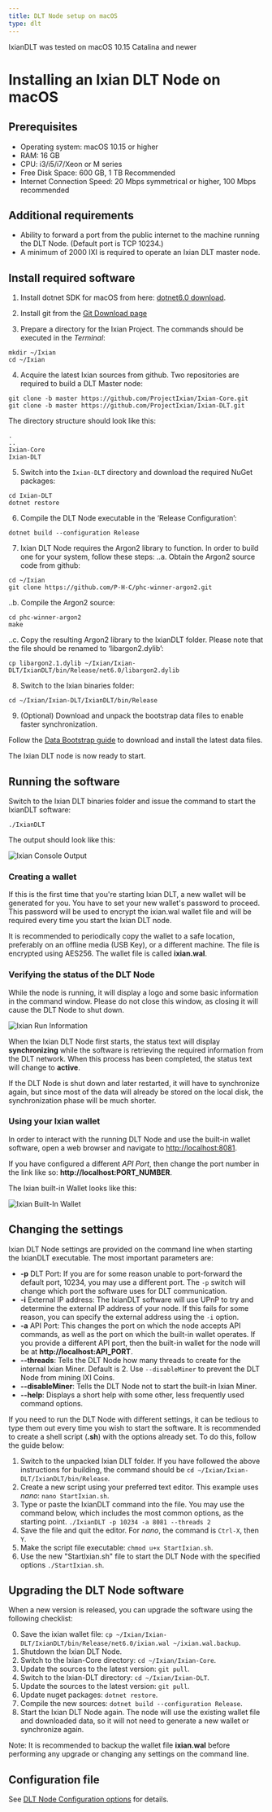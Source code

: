```yaml
---
title: DLT Node setup on macOS
type: dlt
---
```


IxianDLT was tested on macOS 10.15 Catalina and newer

# Installing an Ixian DLT Node on macOS

## Prerequisites

* Operating system: macOS 10.15 or higher
* RAM: 16 GB
* CPU: i3/i5/i7/Xeon or M series
* Free Disk Space: 600 GB, 1 TB Recommended
* Internet Connection Speed: 20 Mbps symmetrical or higher, 100 Mbps recommended

## Additional requirements
* Ability to forward a port from the public internet to the machine running the DLT Node. (Default port is TCP 10234.)
* A minimum of 2000 IXI is required to operate an Ixian DLT master node.


## Install required software
1. Install dotnet SDK for macOS from here: [dotnet6.0 download](https://dotnet.microsoft.com/en-us/download/dotnet/6.0).

2. Install git from the [Git Download page](https://git-scm.com/download/mac)

3. Prepare a directory for the Ixian Project. The commands should be executed in the *Terminal*:
```
mkdir ~/Ixian
cd ~/Ixian
```

4. Acquire the latest Ixian sources from github. Two repositories are required to build a DLT Master node:
```
git clone -b master https://github.com/ProjectIxian/Ixian-Core.git
git clone -b master https://github.com/ProjectIxian/Ixian-DLT.git
```
The directory structure should look like this:
```
.
..
Ixian-Core
Ixian-DLT
```

5. Switch into the `Ixian-DLT` directory and download the required NuGet packages:
```
cd Ixian-DLT
dotnet restore
```

6. Compile the DLT Node executable in the ‘Release Configuration’:
```
dotnet build --configuration Release
```

7. Ixian DLT Node requires the Argon2 library to function. In order to build one for your system, follow these steps:
..a. Obtain the Argon2 source code from github:
```
cd ~/Ixian
git clone https://github.com/P-H-C/phc-winner-argon2.git
```
..b. Compile the Argon2 source:
```
cd phc-winner-argon2
make
```
..c. Copy the resulting Argon2 library to the IxianDLT folder. Please note that the file should be renamed to ‘libargon2.dylib’:
```
cp libargon2.1.dylib ~/Ixian/Ixian-DLT/IxianDLT/bin/Release/net6.0/libargon2.dylib
```

8. Switch to the Ixian binaries folder:
```
cd ~/Ixian/Ixian-DLT/IxianDLT/bin/Release
```

9. (Optional) Download and unpack the bootstrap data files to enable faster synchronization.

Follow the [Data Bootstrap guide](https://docs.ixian.io/guides/dlt_bootstrap.html) to download and install the latest data files.

The Ixian DLT node is now ready to start.

## Running the software

Switch to the Ixian DLT binaries folder and issue the command to start the IxianDLT software:
```
./IxianDLT
```

The output should look like this:

![Ixian Console Output](https://projectixian.github.io/assets/images/guide_deb_1.png)

### Creating a wallet

If this is the first time that you're starting Ixian DLT, a new wallet will be generated for you. You have to set your new wallet's password to proceed. This password will be used to encrypt the ixian.wal wallet file and will be required every time you start the Ixian DLT node.

It is recommended to periodically copy the wallet to a safe location, preferably on an offline media (USB Key), or a different machine. The file is encrypted using AES256.
The wallet file is called **ixian.wal**.

### Verifying the status of the DLT Node

While the node is running, it will display a logo and some basic information in the command window. Please do not close this window, as closing it will cause the DLT Node to shut down.

![Ixian Run Information](https://projectixian.github.io/assets/images/guide_deb_1.png)

When the Ixian DLT Node first starts, the status text will display **synchronizing** while the software is retrieving the required information from the DLT network. When this process has been completed, the status text will change to **active**.

If the DLT Node is shut down and later restarted, it will have to synchronize again, but since most of the data will already be stored on the local disk, the synchronization phase will be much shorter.

### Using your Ixian wallet

In order to interact with the running DLT Node and use the built-in wallet software, open a web browser and navigate to [http://localhost:8081](http://localhost:8081).

If you have configured a different *API Port*, then change the port number in the link like so: **http://localhost:PORT_NUMBER**.

The Ixian built-in Wallet looks like this:

![Ixian Built-In Wallet](https://projectixian.github.io/assets/images/guide_win_7.png)

## Changing the settings

Ixian DLT Node settings are provided on the command line when starting the IxianDLT executable. The most important parameters are:
* **-p** DLT Port: If you are for some reason unable to port-forward the default port, 10234, you may use a different port. The `-p` switch will change which port the software uses for DLT communication.
* **-i** External IP address: The IxianDLT software will use UPnP to try and determine the external IP address of your node. If this fails for some reason, you can specify the external address using the `-i` option.
* **-a** API Port: This changes the port on which the node accepts API commands, as well as the port on which the built-in wallet operates. If you provide a different API port, then the built-in wallet for the node will be at **http://localhost:API_PORT**.
* **--threads**: Tells the DLT Node how many threads to create for the internal Ixian Miner. Default is 2. Use `--disableMiner` to prevent the DLT Node from mining IXI Coins.
* **--disableMiner**: Tells the DLT Node not to start the built-in Ixian Miner.
* **--help**: Displays a short help with some other, less frequently used command options.

If you need to run the DLT Node with different settings, it can be tedious to type them out every time you wish to start the software. It is recommended to create a shell script (**.sh**) with the options already set. To do this, follow the guide below:

1. Switch to the unpacked Ixian DLT folder. If you have followed the above instructions for building, the command should be `cd ~/Ixian/Ixian-DLT/IxianDLT/bin/Release`.
3. Create a new script using your preferred text editor. This example uses *nano*: `nano StartIxian.sh`.
4. Type or paste the IxianDLT command into the file. You may use the command below, which includes the most common options, as the starting point.
`./IxianDLT -p 10234 -a 8081 --threads 2`
5. Save the file and quit the editor. For *nano*, the command is `Ctrl-X`, then `Y`.
6. Make the script file executable: `chmod u+x StartIxian.sh`.
7. Use the new "StartIxian.sh" file to start the DLT Node with the specified options `./StartIxian.sh`.

## Upgrading the DLT Node software

When a new version is released, you can upgrade the software using the following checklist:

0. Save the ixian wallet file: `cp ~/Ixian/Ixian-DLT/IxianDLT/bin/Release/net6.0/ixian.wal ~/ixian.wal.backup`.
1. Shutdown the Ixian DLT Node.
2. Switch to the Ixian-Core directory: `cd ~/Ixian/Ixian-Core`.
3. Update the sources to the latest version: `git pull`.
4. Switch to the Ixian-DLT directory: `cd ~/Ixian/Ixian-DLT`.
5. Update the sources to the latest version: `git pull`.
6. Update nuget packages: `dotnet restore`.
7. Compile the new sources: `dotnet build --configuration Release`.
8. Start the Ixian DLT Node again. The node will use the existing wallet file and downloaded data, so it will not need to generate a new wallet or synchronize again.

Note: It is recommended to backup the wallet file **ixian.wal** before performing any upgrade or changing any settings on the command line.


## Configuration file

See [DLT Node Configuration options](/guides/dlt_config_params.html) for details.
